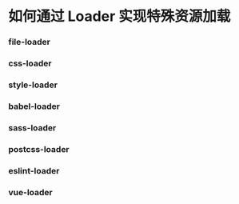 # 如何通过 Loader 实现特殊资源加载


### file-loader

### css-loader

### style-loader

### babel-loader

### sass-loader

### postcss-loader

### eslint-loader

### vue-loader



